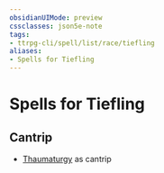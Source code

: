 ```yaml
---
obsidianUIMode: preview
cssclasses: json5e-note
tags:
- ttrpg-cli/spell/list/race/tiefling
aliases:
- Spells for Tiefling
---
```

# Spells for Tiefling

## Cantrip

- [Thaumaturgy](/3-Mechanics/CLI/spells/thaumaturgy-xphb.md "XPHB") as cantrip